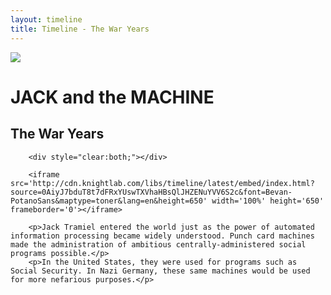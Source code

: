 ```yaml
---
layout: timeline
title: Timeline - The War Years
---
```

<div class="timeline_container">
	    <div id="titleContainer">
		    <div id="logoContainer">
	            <img src="{{ site.url }}/global/img/Bee_small.png" />
		    </div>
            <div id="headerContainer">
	            <h1 itemprop="name">JACK and the MACHINE</h1>
			    <h2 itemprop="description">The War Years</h2>
            </div>
		</div>

		<div style="clear:both;"></div>

        <iframe src='http://cdn.knightlab.com/libs/timeline/latest/embed/index.html?source=0AiyJ7bduT8t7dFRxYUswTXVhaHBsQlJHZENuYVV6S2c&font=Bevan-PotanoSans&maptype=toner&lang=en&height=650' width='100%' height='650' frameborder='0'></iframe>

        <p>Jack Tramiel entered the world just as the power of automated information processing became widely understood. Punch card machines made the administration of ambitious centrally-administered social programs possible.</p>
        <p>In the United States, they were used for programs such as Social Security. In Nazi Germany, these same machines would be used for more nefarious purposes.</p>

</div>

